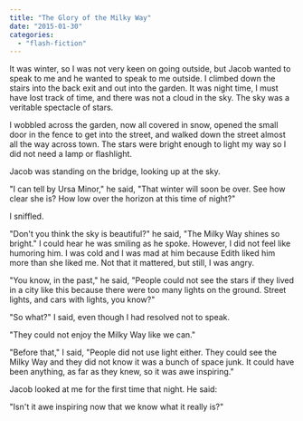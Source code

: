 ```yaml
---
title: "The Glory of the Milky Way"
date: "2015-01-30"
categories: 
  - "flash-fiction"
---
```


It was winter, so I was not very keen on going outside, but Jacob wanted to speak to me and he wanted to speak to me outside. I climbed down the stairs into the back exit and out into the garden. It was night time, I must have lost track of time, and there was not a cloud in the sky. The sky was a veritable spectacle of stars.

I wobbled across the garden, now all covered in snow, opened the small door in the fence to get into the street, and walked down the street almost all the way across town. The stars were bright enough to light my way so I did not need a lamp or flashlight.

Jacob was standing on the bridge, looking up at the sky.

"I can tell by Ursa Minor," he said, "That winter will soon be over. See how clear she is? How low over the horizon at this time of night?"

I sniffled.

"Don't you think the sky is beautiful?" he said, "The Milky Way shines so bright." I could hear he was smiling as he spoke. However, I did not feel like humoring him. I was cold and I was mad at him because Edith liked him more than she liked me. Not that it mattered, but still, I was angry.

"You know, in the past," he said, "People could not see the stars if they lived in a city like this because there were too many lights on the ground. Street lights, and cars with lights, you know?"

"So what?" I said, even though I had resolved not to speak.

"They could not enjoy the Milky Way like we can."

"Before that," I said, "People did not use light either. They could see the Milky Way and they did not know it was a bunch of space junk. It could have been anything, as far as they knew, so it was awe inspiring."

Jacob looked at me for the first time that night. He said:

"Isn't it awe inspiring now that we know what it really is?"
